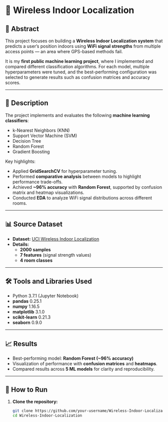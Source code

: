 # 📡 Wireless Indoor Localization

## 📌 Abstract
This project focuses on building a **Wireless Indoor Localization system** that predicts a user’s position indoors using **WiFi signal strengths** from multiple access points — an area where GPS-based methods fail.  

It is my **first public machine learning project**, where I implemented and compared different classification algorithms. For each model, multiple hyperparameters were tuned, and the best-performing configuration was selected to generate results such as confusion matrices and accuracy scores.  

---

## 🧠 Description
The project implements and evaluates the following **machine learning classifiers**:
- k-Nearest Neighbors (KNN)  
- Support Vector Machine (SVM)  
- Decision Tree  
- Random Forest  
- Gradient Boosting  

Key highlights:
- Applied **GridSearchCV** for hyperparameter tuning.  
- Performed **comparative analysis** between models to highlight performance trade-offs.  
- Achieved **~96% accuracy** with **Random Forest**, supported by confusion matrix and heatmap visualizations.  
- Conducted **EDA** to analyze WiFi signal distributions across different rooms.  

---

## 📊 Source Dataset
- **Dataset:** [UCI Wireless Indoor Localization](https://archive.ics.uci.edu/ml/datasets/Wireless+Indoor+Localization)  
- **Details:**  
  - **2000 samples**  
  - **7 features** (signal strength values)  
  - **4 room classes**  

---

## 🛠️ Tools and Libraries Used
- Python 3.7.1 (Jupyter Notebook)  
- **pandas** 0.25.1  
- **numpy** 1.16.5  
- **matplotlib** 3.1.0  
- **scikit-learn** 0.21.3  
- **seaborn** 0.9.0  

---

## 📈 Results
- Best-performing model: **Random Forest (~96% accuracy)**  
- Visualization of performance with **confusion matrices** and **heatmaps**.  
- Compared results across **5 ML models** for clarity and reproducibility.  

---

## 🚀 How to Run
1. **Clone the repository:**
   ```bash
   git clone https://github.com/your-username/Wireless-Indoor-Localization.git
   cd Wireless-Indoor-Localization
